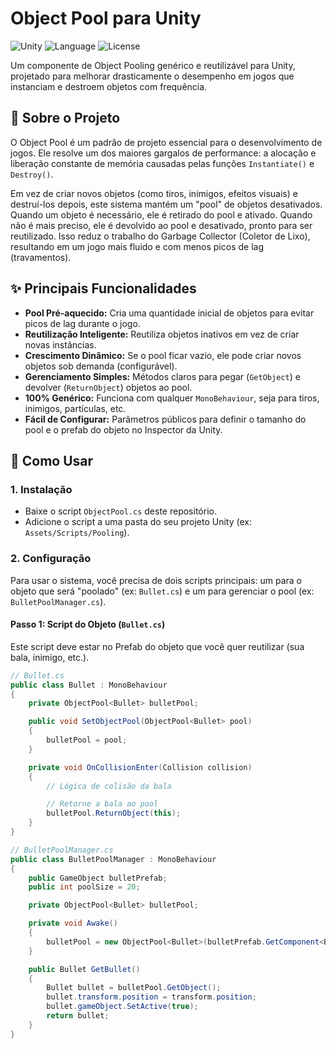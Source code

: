 # Object Pool para Unity

![Unity](https://img.shields.io/badge/Unity-2021.3%2B-blue?style=for-the-badge&logo=unity)
![Language](https://img.shields.io/badge/Language-C%23-green?style=for-the-badge&logo=c-sharp)
![License](https://img.shields.io/badge/License-MIT-orange?style=for-the-badge)

Um componente de Object Pooling genérico e reutilizável para Unity, projetado para melhorar drasticamente o desempenho em jogos que instanciam e destroem objetos com frequência.

## 📝 Sobre o Projeto

O Object Pool é um padrão de projeto essencial para o desenvolvimento de jogos. Ele resolve um dos maiores gargalos de performance: a alocação e liberação constante de memória causadas pelas funções `Instantiate()` e `Destroy()`.

Em vez de criar novos objetos (como tiros, inimigos, efeitos visuais) e destruí-los depois, este sistema mantém um "pool" de objetos desativados. Quando um objeto é necessário, ele é retirado do pool e ativado. Quando não é mais preciso, ele é devolvido ao pool e desativado, pronto para ser reutilizado. Isso reduz o trabalho do Garbage Collector (Coletor de Lixo), resultando em um jogo mais fluido e com menos picos de lag (travamentos).

## ✨ Principais Funcionalidades

- **Pool Pré-aquecido:** Cria uma quantidade inicial de objetos para evitar picos de lag durante o jogo.
- **Reutilização Inteligente:** Reutiliza objetos inativos em vez de criar novas instâncias.
- **Crescimento Dinâmico:** Se o pool ficar vazio, ele pode criar novos objetos sob demanda (configurável).
- **Gerenciamento Simples:** Métodos claros para pegar (`GetObject`) e devolver (`ReturnObject`) objetos ao pool.
- **100% Genérico:** Funciona com qualquer `MonoBehaviour`, seja para tiros, inimigos, partículas, etc.
- **Fácil de Configurar:** Parâmetros públicos para definir o tamanho do pool e o prefab do objeto no Inspector da Unity.

## 🚀 Como Usar

### 1. Instalação

- Baixe o script `ObjectPool.cs` deste repositório.
- Adicione o script a uma pasta do seu projeto Unity (ex: `Assets/Scripts/Pooling`).

### 2. Configuração

Para usar o sistema, você precisa de dois scripts principais: um para o objeto que será "poolado" (ex: `Bullet.cs`) e um para gerenciar o pool (ex: `BulletPoolManager.cs`).

#### Passo 1: Script do Objeto (`Bullet.cs`)

Este script deve estar no Prefab do objeto que você quer reutilizar (sua bala, inimigo, etc.).

```csharp
// Bullet.cs
public class Bullet : MonoBehaviour
{
    private ObjectPool<Bullet> bulletPool;

    public void SetObjectPool(ObjectPool<Bullet> pool)
    {
        bulletPool = pool;
    }

    private void OnCollisionEnter(Collision collision)
    {
        // Lógica de colisão da bala

        // Retorne a bala ao pool
        bulletPool.ReturnObject(this);
    }
}

// BulletPoolManager.cs
public class BulletPoolManager : MonoBehaviour
{
    public GameObject bulletPrefab;
    public int poolSize = 20;

    private ObjectPool<Bullet> bulletPool;

    private void Awake()
    {
        bulletPool = new ObjectPool<Bullet>(bulletPrefab.GetComponent<Bullet>(), poolSize);
    }

    public Bullet GetBullet()
    {
        Bullet bullet = bulletPool.GetObject();
        bullet.transform.position = transform.position;
        bullet.gameObject.SetActive(true);
        return bullet;
    }
}

